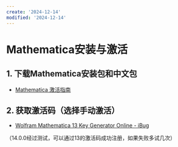 ```yaml
---
create: '2024-12-14'
modified: '2024-12-14'
---
```


# Mathematica安装与激活

## 1. 下载Mathematica安装包和中文包

* [Mathematica 激活指南](https://tiebamma.github.io/InstallTutorial/)

## 2. 获取激活码（选择手动激活）

* [Wolfram Mathematica 13 Key Generator Online - iBug](https://ibug.io/blog/2019/05/mathematica-keygen/)

（14.0.0经过测试，可以通过13的激活码成功注册，如果失败多试几次）